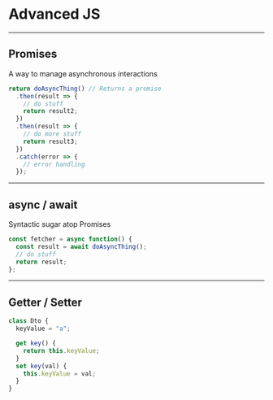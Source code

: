 # Advanced JS

---

## Promises

A way to manage asynchronous interactions

```javascript
return doAsyncThing() // Returns a promise
  .then(result => {
    // do stuff
    return result2;
  })
  .then(result => {
    // do more stuff
    return result3;
  })
  .catch(error => {
    // error handling
  });
```

---

## async / await

Syntactic sugar atop Promises

```javascript
const fetcher = async function() {
  const result = await doAsyncThing();
  // do stuff
  return result;
};
```

---

## Getter / Setter

```javascript
class Dto {
  keyValue = "a";

  get key() {
    return this.keyValue;
  }
  set key(val) {
    this.keyValue = val;
  }
}
```
